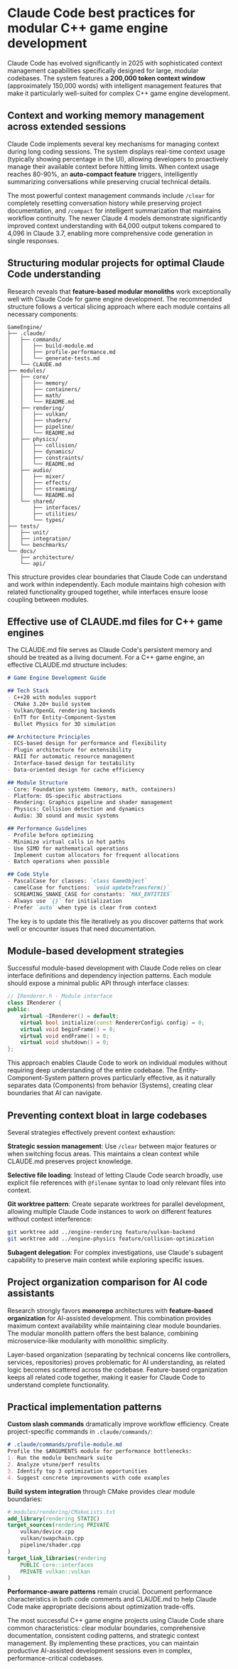# Claude Code best practices for modular C++ game engine development

Claude Code has evolved significantly in 2025 with sophisticated context management capabilities specifically designed for large, modular codebases. The system features a **200,000 token context window** (approximately 150,000 words) with intelligent management features that make it particularly well-suited for complex C++ game engine development.

## Context and working memory management across extended sessions

Claude Code implements several key mechanisms for managing context during long coding sessions. The system displays real-time context usage (typically showing percentage in the UI), allowing developers to proactively manage their available context before hitting limits. When context usage reaches 80-90%, an **auto-compact feature** triggers, intelligently summarizing conversations while preserving crucial technical details.

The most powerful context management commands include `/clear` for completely resetting conversation history while preserving project documentation, and `/compact` for intelligent summarization that maintains workflow continuity. The newer Claude 4 models demonstrate significantly improved context understanding with 64,000 output tokens compared to 4,096 in Claude 3.7, enabling more comprehensive code generation in single responses.

## Structuring modular projects for optimal Claude Code understanding

Research reveals that **feature-based modular monoliths** work exceptionally well with Claude Code for game engine development. The recommended structure follows a vertical slicing approach where each module contains all necessary components:

```
GameEngine/
├── .claude/
│   ├── commands/
│   │   ├── build-module.md
│   │   ├── profile-performance.md
│   │   └── generate-tests.md
│   └── CLAUDE.md
├── modules/
│   ├── core/
│   │   ├── memory/
│   │   ├── containers/
│   │   ├── math/
│   │   └── README.md
│   ├── rendering/
│   │   ├── vulkan/
│   │   ├── shaders/
│   │   ├── pipeline/
│   │   └── README.md
│   ├── physics/
│   │   ├── collision/
│   │   ├── dynamics/
│   │   ├── constraints/
│   │   └── README.md
│   ├── audio/
│   │   ├── mixer/
│   │   ├── effects/
│   │   ├── streaming/
│   │   └── README.md
│   └── shared/
│       ├── interfaces/
│       ├── utilities/
│       └── types/
├── tests/
│   ├── unit/
│   ├── integration/
│   └── benchmarks/
└── docs/
    ├── architecture/
    └── api/
```

This structure provides clear boundaries that Claude Code can understand and work within independently. Each module maintains high cohesion with related functionality grouped together, while interfaces ensure loose coupling between modules.

## Effective use of CLAUDE.md files for C++ game engines

The CLAUDE.md file serves as Claude Code's persistent memory and should be treated as a living document. For a C++ game engine, an effective CLAUDE.md structure includes:

```markdown
# Game Engine Development Guide

## Tech Stack
- C++20 with modules support
- CMake 3.20+ build system
- Vulkan/OpenGL rendering backends
- EnTT for Entity-Component-System
- Bullet Physics for 3D simulation

## Architecture Principles
- ECS-based design for performance and flexibility
- Plugin architecture for extensibility
- RAII for automatic resource management
- Interface-based design for testability
- Data-oriented design for cache efficiency

## Module Structure
- Core: Foundation systems (memory, math, containers)
- Platform: OS-specific abstractions
- Rendering: Graphics pipeline and shader management
- Physics: Collision detection and dynamics
- Audio: 3D sound and music systems

## Performance Guidelines
- Profile before optimizing
- Minimize virtual calls in hot paths
- Use SIMD for mathematical operations
- Implement custom allocators for frequent allocations
- Batch operations when possible

## Code Style
- PascalCase for classes: `class GameObject`
- camelCase for functions: `void updateTransform()`
- SCREAMING_SNAKE_CASE for constants: `MAX_ENTITIES`
- Always use `{}` for initialization
- Prefer `auto` when type is clear from context
```

The key is to update this file iteratively as you discover patterns that work well or encounter issues that need documentation.

## Module-based development strategies

Successful module-based development with Claude Code relies on clear interface definitions and dependency injection patterns. Each module should expose a minimal public API through interface classes:

```cpp
// IRenderer.h - Module interface
class IRenderer {
public:
    virtual ~IRenderer() = default;
    virtual bool initialize(const RendererConfig& config) = 0;
    virtual void beginFrame() = 0;
    virtual void endFrame() = 0;
    virtual void shutdown() = 0;
};
```

This approach enables Claude Code to work on individual modules without requiring deep understanding of the entire codebase. The Entity-Component-System pattern proves particularly effective, as it naturally separates data (Components) from behavior (Systems), creating clear boundaries that AI can navigate.

## Preventing context bloat in large codebases

Several strategies effectively prevent context exhaustion:

**Strategic session management**: Use `/clear` between major features or when switching focus areas. This maintains a clean context while CLAUDE.md preserves project knowledge.

**Selective file loading**: Instead of letting Claude Code search broadly, use explicit file references with `@filename` syntax to load only relevant files into context.

**Git worktree pattern**: Create separate worktrees for parallel development, allowing multiple Claude Code instances to work on different features without context interference:

```bash
git worktree add ../engine-rendering feature/vulkan-backend
git worktree add ../engine-physics feature/collision-optimization
```

**Subagent delegation**: For complex investigations, use Claude's subagent capability to preserve main context while exploring specific issues.

## Project organization comparison for AI code assistants

Research strongly favors **monorepo** architectures with **feature-based organization** for AI-assisted development. This combination provides maximum context availability while maintaining clear module boundaries. The modular monolith pattern offers the best balance, combining microservice-like modularity with monolithic simplicity.

Layer-based organization (separating by technical concerns like controllers, services, repositories) proves problematic for AI understanding, as related logic becomes scattered across the codebase. Feature-based organization keeps all related code together, making it easier for Claude Code to understand complete functionality.

## Practical implementation patterns

**Custom slash commands** dramatically improve workflow efficiency. Create project-specific commands in `.claude/commands/`:

```markdown
# .claude/commands/profile-module.md
Profile the $ARGUMENTS module for performance bottlenecks:
1. Run the module benchmark suite
2. Analyze vtune/perf results
3. Identify top 3 optimization opportunities
4. Suggest concrete improvements with code examples
```

**Build system integration** through CMake provides clear module boundaries:

```cmake
# modules/rendering/CMakeLists.txt
add_library(rendering STATIC)
target_sources(rendering PRIVATE
    vulkan/device.cpp
    vulkan/swapchain.cpp
    pipeline/shader.cpp
)
target_link_libraries(rendering
    PUBLIC core::interfaces
    PRIVATE vulkan::vulkan
)
```

**Performance-aware patterns** remain crucial. Document performance characteristics in both code comments and CLAUDE.md to help Claude Code make appropriate decisions about optimization trade-offs.

The most successful C++ game engine projects using Claude Code share common characteristics: clear modular boundaries, comprehensive documentation, consistent coding patterns, and strategic context management. By implementing these practices, you can maintain productive AI-assisted development sessions even in complex, performance-critical codebases.